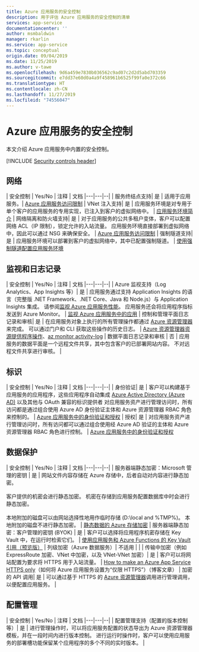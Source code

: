 ```yaml
---
title: Azure 应用服务的安全控制
description: 用于评估 Azure 应用服务的安全控制的清单
services: app-service
documentationcenter: ''
author: msmbaldwin
manager: rkarlin
ms.service: app-service
ms.topic: conceptual
origin.date: 09/04/2019
ms.date: 11/25/2019
ms.author: v-tawe
ms.openlocfilehash: 9d6a459e7830b036562c9ad07c2d2d5abd703359
ms.sourcegitcommit: e7dd37e60d0a4a9f458961b6525f99fa0e372c66
ms.translationtype: HT
ms.contentlocale: zh-CN
ms.lasthandoff: 11/27/2019
ms.locfileid: "74556047"
---
```

# <a name="security-controls-for-azure-app-service"></a>Azure 应用服务的安全控制

本文介绍 Azure 应用服务中内置的安全控制。

[!INCLUDE [Security controls header](../../includes/security-controls-header.md)]

## <a name="network"></a>网络

| 安全控制 | Yes/No | 注释 | 文档
|---|---|--|
| 服务终结点支持| 是 | 适用于应用服务。| [Azure 应用服务访问限制](app-service-ip-restrictions.md)
| VNet 注入支持| 是 | 应用服务环境是对专用于单个客户的应用服务的专用实现，已注入到客户的虚拟网络中。 | [应用服务环境简介](environment/intro.md)
| 网络隔离和防火墙支持| 是 | 对于应用服务的公共多租户变体，客户可以配置网络 ACL（IP 限制），锁定允许的入站流量。  应用服务环境直接部署到虚拟网络中，因此可以通过 NSG 来确保安全。 | [Azure 应用服务访问限制](app-service-ip-restrictions.md)
| 强制隧道支持| 是 | 应用服务环境可以部署到客户的虚拟网络中，其中已配置强制隧道。 | [使用强制隧道配置应用服务环境](environment/forced-tunnel-support.md)

## <a name="monitoring--logging"></a>监视和日志记录

| 安全控制 | Yes/No | 注释 | 文档
|---|---|--|
| Azure 监视支持（Log Analytics、App Insights 等）| 是 | 应用服务通过支持 Application Insights 的语言（完整版 .NET Framework、.NET Core、Java 和 Node.js）与 Application Insights 集成。  请参阅[监视 Azure 应用服务性能](../azure-monitor/app/azure-web-apps.md)。 应用服务还会将应用程序指标发送到 Azure Monitor。 | [监视 Azure 应用服务中的应用](web-sites-monitor.md)
| 控制和管理平面日志记录和审核| 是 | 在应用服务对象上执行的所有管理操作都通过 [Azure 资源管理器](../azure-resource-manager/index.yml)来完成。 可以通过门户和 CLI 获取这些操作的历史日志。 | [Azure 资源管理器资源提供程序操作](../role-based-access-control/resource-provider-operations.md#microsoftweb)、[az monitor activity-log](/cli/monitor/activity-log)
| 数据平面日志记录和审核 | 否 | 应用服务的数据平面是一个远程文件共享，其中包含客户的已部署网站内容。  不对远程文件共享进行审核。 |

## <a name="identity"></a>标识

| 安全控制 | Yes/No | 注释 |  文档
|---|---|--|
| 身份验证| 是 | 客户可以构建基于应用服务的应用程序，这些应用程序自动集成 [Azure Active Directory (Azure AD)](../active-directory/index.yml) 以及其他与 OAuth 兼容的标识提供者 对应用服务资产进行管理访问时，所有访问都是通过组合使用 Azure AD 身份验证主体和 Azure 资源管理器 RBAC 角色来控制的。 | [Azure 应用服务中的身份验证和授权](overview-authentication-authorization.md)
| 授权| 是 | 对应用服务资产进行管理访问时，所有访问都可以通过组合使用经 Azure AD 验证的主体和 Azure 资源管理器 RBAC 角色进行控制。  | [Azure 应用服务中的身份验证和授权](overview-authentication-authorization.md)

## <a name="data-protection"></a>数据保护

| 安全控制 | Yes/No | 注释 | 文档
|---|---|--|
| 服务器端静态加密：Microsoft 管理的密钥 | 是 | 网站文件内容存储在 Azure 存储中，后者自动对内容进行静态加密。 <br><br>客户提供的机密会进行静态加密。 机密在存储到应用服务配置数据库中时会进行静态加密。<br><br>本地附加的磁盘可以由网站选择性地用作临时存储 (D:\local and %TMP%)。 本地附加的磁盘不进行静态加密。 | [静态数据的 Azure 存储加密](../storage/common/storage-service-encryption.md)
| 服务器端静态加密：客户管理的密钥 (BYOK) | 是 | 客户可以选择将应用程序机密存储在 Key Vault 中，在运行时检索它们。 | [使用应用服务和 Azure Functions 的 Key Vault 引用（预览版）](app-service-key-vault-references.md)
| 列级加密（Azure 数据服务）| 不适用 | |
| 传输中加密（例如 ExpressRoute 加密、VNet 中加密，以及 VNet-VNet 加密）| 是 | 客户可以将网站配置为要求将 HTTPS 用于入站流量。  | [How to make an Azure App Service HTTPS only](https://blogs.msdn.microsoft.com/benjaminperkins/2017/11/30/how-to-make-an-azure-app-service-https-only/)（如何将 Azure 应用服务设置为“仅限 HTTPS”）（博客文章）
| 加密的 API 调用| 是 | 可以通过基于 HTTPS 的 [Azure 资源管理器](../azure-resource-manager/index.yml)调用进行管理调用，以便配置应用服务。 |

## <a name="configuration-management"></a>配置管理

| 安全控制 | Yes/No | 注释 | 文档
|---|---|--|
| 配置管理支持（配置的版本控制等）| 是 | 进行管理操作时，可以将应用服务配置的状态导出为 Azure 资源管理器模板，并在一段时间内进行版本控制。 进行运行时操作时，客户可以使用应用服务的部署槽功能保留某个应用程序的多个不同的实时版本。 | 

<!-- ## Next steps -->

<!-- - Learn more about the [built-in security controls across Azure services](../security/fundamentals/security-controls.md). -->
